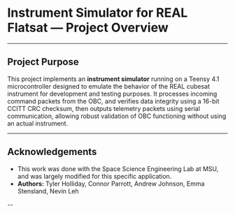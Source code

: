 # Instrument Simulator for REAL Flatsat — Project Overview

---

## Project Purpose

This project implements an **instrument simulator** running on a Teensy 4.1 microcontroller designed to emulate the behavior of the REAL cubesat instrument for development and testing purposes. It processes incoming command packets from the OBC, and verifies data integrity using a 16-bit CCITT CRC checksum, then outputs telemetry packets using serial communication, allowing robust validation of OBC functioning without using an actual instrument.

---

## Acknowledgements

- This work was done with the Space Science Engineering Lab at MSU, and was largely modified for this specific application.
- **Authors:** Tyler Holliday, Connor Parrott, Andrew Johnson, Emma Stensland, Nevin Leh  

--
